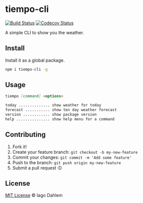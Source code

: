 # tiempo-cli

[![Build Status](https://travis-ci.org/iagodahlem/tiempo-cli.svg?branch=master)](https://travis-ci.org/iagodahlem/tiempo-cli)
[![Codecov Status](https://codecov.io/gh/iagodahlem/tiempo-cli/branch/master/graph/badge.svg)](https://codecov.io/gh/iagodahlem/tiempo-cli)

A simple CLI to show you the weather.

## Install

Install it as a global package.

```sh
npm i tiempo-cli -g
```

## Usage

```md
tiempo [command] <options>

today .............. show weather for today
forecast ........... show ten day weather forecast
version ............ show package version
help ............... show help menu for a command
```

## Contributing

1. Fork it!
2. Create your feature branch: `git checkout -b my-new-feature`
3. Commit your changes: `git commit -m 'Add some feature'`
4. Push to the branch: `git push origin my-new-feature`
5. Submit a pull request :D

## License

[MIT License](http://iagodahlem.mit-license.org/) © Iago Dahlem
